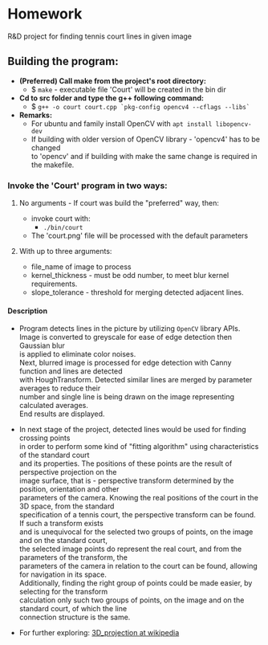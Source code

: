 # Homework

R&amp;D project for finding tennis court lines in given image

## Building the program:
* **(Preferred) Call make from the project's root directory:**
  * $ `make` - executable file 'Court' will be created in the bin dir
* **Cd to src folder and type the g++ following command:**
  * $ ``g++ -o court court.cpp `pkg-config opencv4 --cflags --libs` ``
* **Remarks:**
	* For ubuntu and family install OpenCV with `apt install libopencv-dev`
	* If building with older version of OpenCV library - 'opencv4' has to be changed  
    to 'opencv' and if building with make the same change is required in the makefile.

### Invoke the 'Court' program in two ways:
 1) No arguments - If court was build the "preferred" way, then:
    * invoke court with:
        * `./bin/court`
    * The 'court.png' file will be processed with the default parameters

 2) With up to three arguments:
    * file_name of image to process
    * kernel_thickness - must be odd number, to meet blur kernel requirements.
    * slope_tolerance - threshold for merging detected adjacent lines.

#### Description
* Program detects lines in the picture by utilizing `OpenCV` library APIs.  
Image is converted to greyscale for ease of edge detection then Gaussian blur  
is applied to eliminate color noises.  
Next, blurred image is processed for edge detection with Canny function and lines are detected  
with HoughTransform. Detected similar lines are merged by parameter averages to reduce their  
number and single line is being drawn on the image representing calculated averages.  
End results are displayed.

* In next stage of the project, detected lines would be used for finding crossing points  
in order to perform some kind of "fitting algorithm" using characteristics of the standard court  
and its properties. The positions of these points are the result of perspective projection on the  
image surface, that is - perspective transform determined by the position, orientation and other  
parameters of the camera. Knowing the real positions of the court in the 3D space, from the standard  
specification of a tennis court, the perspective transform can be found. If such a transform exists  
and is unequivocal for the selected two groups of points, on the image and on the standard court,  
the selected image points do represent the real court, and from the parameters of the transform, the  
parameters of the camera in relation to the court can be found, allowing for navigation in its space.  
Additionally, finding the right group of points could be made easier, by selecting for the transform  
calculation only such two groups of points, on the image and on the standard court, of which the line  
connection structure is the same.

* For further exploring: [3D_projection at wikipedia][1]

[1]: <https://en.wikipedia.org/wiki/3D_projection.> "3D projection at wiki"
